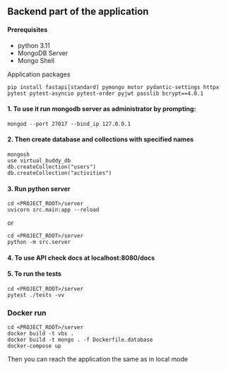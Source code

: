 ## Backend part of the application 
#### Prerequisites
- python 3.11
- MongoDB Server
- Mongo Shell

Application packages
```
pip install fastapi[standard] pymongo motor pydantic-settings httpx pytest pytest-asyncio pytest-order pyjwt passlib bcrypt==4.0.1
```

#### 1. To use it run mongodb server as administrator by prompting: 
```
mongod --port 27017 --bind_ip 127.0.0.1
```
#### 2. Then create database and collections with specified names
```
mongosh
use virtual_buddy_db
db.createCollection("users")
db.createCollection("activities")
```
#### 3. Run python server
```
cd <PROJECT_ROOT>/server
uvicorn src.main:app --reload
```
or
```
cd <PROJECT_ROOT>/server
python -m src.server
```
#### 4. To use API check docs at localhost:8080/docs

#### 5. To run the tests
```
cd <PROJECT_ROOT>/server
pytest ./tests -vv
```

### Docker run
```
cd <PROJECT_ROOT>/server
docker build -t vbs .
docker build -t mongo . -f Dockerfile.database
docker-compose up
```
Then you can reach the application the same as in local mode
